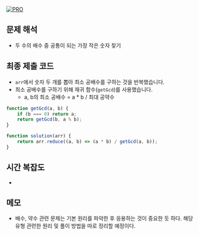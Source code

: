 [![PRO]][Link]

## 문제 해석

-   두 수의 배수 중 공통이 되는 가장 작은 숫자 찾기

## 최종 제출 코드

-   `arr`에서 숫자 두 개를 뽑아 최소 공배수를 구하는 것을 반복했습니다.
-   최소 공배수를 구하기 위해 재귀 함수(`getGcd`)를 사용했습니다.
    -   a, b의 최소 공배수 = a \* b / 최대 공약수

```js
function getGcd(a, b) {
    if (b === 0) return a;
    return getGcd(b, a % b);
}

function solution(arr) {
    return arr.reduce((a, b) => (a * b) / getGcd(a, b));
}
```

## 시간 복잡도

-

## 메모

-   배수, 약수 관련 문제는 기본 원리를 파악한 후 응용하는 것이 중요한 듯 하다. 해당 유형 관련한 원리 및 풀이 방법을 따로 정리할 예정이다.

<!---------------------------------------------------------------------------->

[PRO]: https://github.com/GoSSaChin/algorithm-js/assets/107768516/67c43b52-bc3f-4571-a249-5519021afbb0
[Link]: https://school.programmers.co.kr/learn/courses/30/lessons/12953
